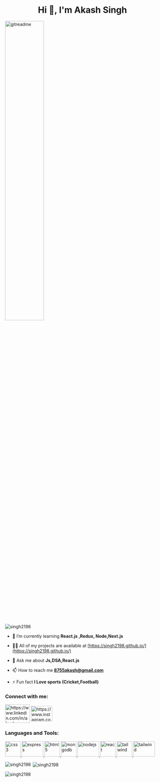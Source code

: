 <h1 align="center">Hi 👋, I'm Akash Singh</h1>
<!-- <h3 align="center">I am passionate Full Stack Developer </h3> -->
<img src="https://i.pinimg.com/originals/ab/68/e6/ab68e6d38452d78ac98687865281c5c8.gif" alt="gitreadme" align="center" width=50%" height="50%">

<p align="left"> <img src="https://komarev.com/ghpvc/?username=singh2198&label=Profile%20views&color=0e75b6&style=flat" alt="singh2198" /> </p>

- 🌱 I’m currently learning **React.js ,Redux, Node,Next.js**

- 👨‍💻 All of my projects are available at [https://singh2198.github.io/](https://singh2198.github.io/)                                                                                                                                
- 💬 Ask me about **Js,DSA,React.js**

- 📫 How to reach me **8755akash@gmail.com**

- ⚡ Fun fact **I Love sports (Cricket,Football)**
                                                                                                                                       

<h3 align="left">Connect with me:</h3>
<p align="start">
<a href="https://www.linkedin.com/in/akash-singh-7ba9a0190/" target="blank"><img align="center" src="https://www.jobentry.in/wp-content/uploads/2021/02/WhatsApp-Image-2021-01-18-at-11.00.09-12.jpeg" alt="https://www.linkedin.com/in/akash-singh-7ba9a0190" height="60" width="80" margin-right="10" /></a>
<a href="https://instagram.com/https://www.instagram.com/singhaakash21/" target="blank"><img align="center" src="https://upload.wikimedia.org/wikipedia/commons/thumb/5/58/Instagram-Icon.png/800px-Instagram-Icon.png" alt="https://www.instagram.com/singhaakash21/" height="50" width="70" /></a>
</p>

<h3 align="left">Languages and Tools:</h3>
<p align="start"  >
<a href="https://www.w3schools.com/css/" target="_blank" rel="noreferrer"> <img src="https://upload.wikimedia.org/wikipedia/commons/thumb/d/d5/CSS3_logo_and_wordmark.svg/1452px-CSS3_logo_and_wordmark.svg.png" alt="css3" width="50" height="50"/> </a>
<a href="https://expressjs.com" target="_blank" rel="noreferrer"> <img src="https://miro.medium.com/max/1400/1*XP-mZOrIqX7OsFInN2ngRQ.png" alt="express" width="70" height="50"/> </a>
<a href="https://www.w3.org/html/" target="_blank" rel="noreferrer"> <img src="https://www.w3.org/html/logo/downloads/HTML5_Logo_512.png" alt="html5" width="50" height="50"/> </a>
<a href="https://www.mongodb.com/" target="_blank" rel="noreferrer"> <img src="https://g.foolcdn.com/art/companylogos/square/mdb.png" alt="mongodb" width="50" height="50"/> </a>
<a href="https://nodejs.org" target="_blank" rel="noreferrer"> <img src="https://www.peerbits.com/static/3908ce2a3941a9a56f1b145496600fac/189bc/development-practices-for-node-js-developers-main.jpg" alt="nodejs" width="70" height="50"/> </a>
<a href="https://reactjs.org/" target="_blank" rel="noreferrer"> <img src="https://repository-images.githubusercontent.com/37153337/9d0a6780-394a-11eb-9fd1-6296a684b124" alt="react" width="50" height="50"/> </a>
<a href="https://tailwindcss.com/" target="_blank" rel="noreferrer"> <img src="https://www.vectorlogo.zone/logos/tailwindcss/tailwindcss-icon.svg" alt="tailwind" width="50" height="50"/> </a>
<a href="https://www.typescriptlang.org/" target="_blank" rel="noreferrer">
 <img src="https://149695847.v2.pressablecdn.com/wp-content/uploads/2022/04/types.png" alt="tailwind" width="70" height="50"/> </a>
</p>

<p><img align="left" src="https://github-readme-stats.vercel.app/api/top-langs?username=singh2198&show_icons=true&locale=en&layout=compact" alt="singh2198" /></p>

<p>&nbsp;<img align="center" src="https://github-readme-stats.vercel.app/api?username=singh2198&show_icons=true&locale=en" alt="singh2198" /></p>

<p><img align="center" src="https://github-readme-streak-stats.herokuapp.com/?user=singh2198&" alt="singh2198" /></p>
